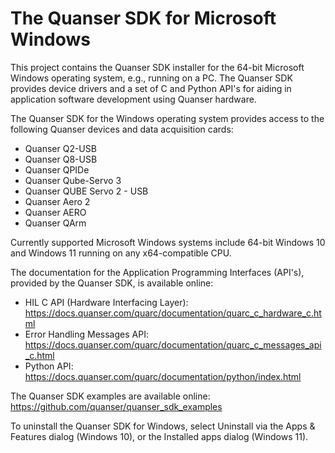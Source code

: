 # The Quanser SDK for Microsoft Windows

This project contains the Quanser SDK installer for the 64-bit Microsoft Windows operating system, e.g., running on a PC. The Quanser SDK provides device drivers and a set of C and Python API's for aiding in application software development using Quanser hardware.

The Quanser SDK for the Windows operating system provides access to the following Quanser devices and data acquisition cards:
- Quanser Q2-USB
- Quanser Q8-USB
- Quanser QPIDe
- Quanser Qube-Servo 3
- Quanser QUBE Servo 2 - USB 
- Quanser Aero 2 
- Quanser AERO
- Quanser QArm

Currently supported Microsoft Windows systems include 64-bit Windows 10 and Windows 11 running on any x64-compatible CPU.

The documentation for the Application Programming Interfaces (API's), provided by the Quanser SDK, is available online: 
- HIL C API (Hardware Interfacing Layer): https://docs.quanser.com/quarc/documentation/quarc_c_hardware_c.html
- Error Handling Messages API: https://docs.quanser.com/quarc/documentation/quarc_c_messages_api_c.html
- Python API:  https://docs.quanser.com/quarc/documentation/python/index.html

The Quanser SDK examples are available online:
https://github.com/quanser/quanser_sdk_examples

To uninstall the Quanser SDK for Windows, select Uninstall via the Apps & Features dialog (Windows 10), or the Installed apps dialog (Windows 11).
